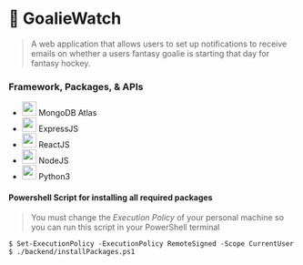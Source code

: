 # :rotating_light: GoalieWatch
> A web application that allows users to set up notifications to receive emails on whether a users fantasy goalie is starting that day for fantasy hockey.

### Framework, Packages, & APIs

- <img src="https://images.g2crowd.com/uploads/product/image/large_detail/large_detail_67ca76b838ccc825744ac14749a368df/mongodb-atlas.jpg" height="25"> MongoDB Atlas
- <img src="https://upload.wikimedia.org/wikipedia/commons/6/64/Expressjs.png" height="25"> ExpressJS
- <img src="https://upload.wikimedia.org/wikipedia/commons/thumb/a/a7/React-icon.svg/1280px-React-icon.svg.png" height="25"> ReactJS
- <img src="https://nodejs.org/static/images/logo-hexagon-card.png" height="25"> NodeJS
- <img src="https://upload.wikimedia.org/wikipedia/commons/thumb/c/c3/Python-logo-notext.svg/1024px-Python-logo-notext.svg.png" height="25"> Python3

#### Powershell Script for installing all required packages
> You must change the _Execution Policy_ of your personal machine so you can run this script in your PowerShell terminal

```shell
$ Set-ExecutionPolicy -ExecutionPolicy RemoteSigned -Scope CurrentUser
$ ./backend/installPackages.ps1
```
